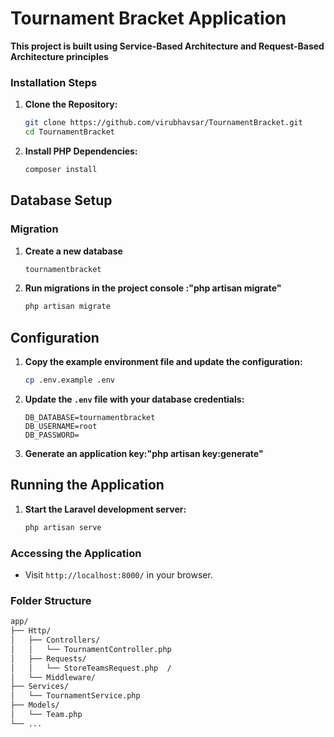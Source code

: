 # Tournament Bracket Application
**This project is built using Service-Based Architecture and Request-Based Architecture principles**

### Installation Steps

1. **Clone the Repository:**
   ```bash
   git clone https://github.com/virubhavsar/TournamentBracket.git
   cd TournamentBracket
   ```

2. **Install PHP Dependencies:**
   ```bash
   composer install
   ```

## Database Setup

### Migration
1. **Create a new database**
    ```bash
    tournamentbracket
    ```
2. **Run migrations in the project console :"php artisan migrate"**
    ```bash
    php artisan migrate
    ```

## Configuration

1. **Copy the example environment file and update the configuration:**
   ```bash
   cp .env.example .env
   ```
2. **Update the `.env` file with your database credentials:**
   ```dotenv
   DB_DATABASE=tournamentbracket
   DB_USERNAME=root
   DB_PASSWORD=
   ```
3. **Generate an application key:"php artisan key:generate"**

## Running the Application

1. **Start the Laravel development server:**
   ```bash
   php artisan serve
   ```
### Accessing the Application
- Visit `http://localhost:8000/` in your browser.


### Folder Structure

```bash
app/
├── Http/
│   ├── Controllers/
│   │   └── TournamentController.php
│   ├── Requests/
│   │   └── StoreTeamsRequest.php  /
│   └── Middleware/
├── Services/
│   └── TournamentService.php 
├── Models/
│   └── Team.php
└── ...

```
